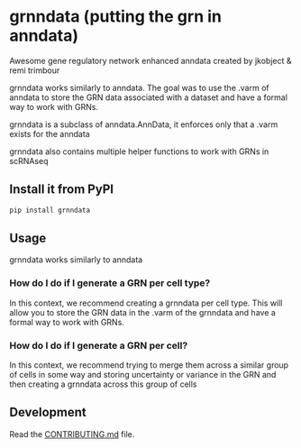 # grnndata (putting the grn in anndata)

Awesome gene regulatory network enhanced anndata created by jkobject & remi trimbour

grnndata works similarly to anndata. The goal was to use the .varm of anndata to store the GRN data associated with a dataset and have a formal way to work with GRNs.

grnndata is a subclass of anndata.AnnData, it enforces only that a .varm exists for the anndata

grnndata also contains multiple helper functions to work with GRNs in scRNAseq

## Install it from PyPI

```bash
pip install grnndata
```

## Usage

grnndata works similarly to anndata

### How do I do if I generate a GRN per cell type?

In this context, we recommend creating a grnndata per cell type. This will allow you to store the GRN data in the .varm of the grnndata and have a formal way to work with GRNs.

### How do I do if I generate a GRN per cell?

In this context, we recommend trying to merge them across a similar group of cells in some way and storing uncertainty or variance in the GRN and then creating a grnndata across this group of cells

## Development

Read the [CONTRIBUTING.md](CONTRIBUTING.md) file.
